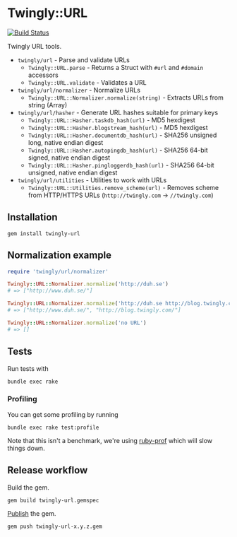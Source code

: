 # Twingly::URL

[![Build Status](https://travis-ci.org/twingly/twingly-url.svg?branch=master)](https://travis-ci.org/twingly/twingly-url)

Twingly URL tools.

* `twingly/url` - Parse and validate URLs
    * `Twingly::URL.parse` - Returns a Struct with `#url` and `#domain` accessors
    * `Twingly::URL.validate` - Validates a URL
* `twingly/url/normalizer` - Normalize URLs
    * `Twingly::URL::Normalizer.normalize(string)` - Extracts URLs from string (Array)
* `twingly/url/hasher` - Generate URL hashes suitable for primary keys
    * `Twingly::URL::Hasher.taskdb_hash(url)` - MD5 hexdigest
    * `Twingly::URL::Hasher.blogstream_hash(url)` - MD5 hexdigest
    * `Twingly::URL::Hasher.documentdb_hash(url)` - SHA256 unsigned long, native endian digest
    * `Twingly::URL::Hasher.autopingdb_hash(url)` - SHA256 64-bit signed, native endian digest
    * `Twingly::URL::Hasher.pingloggerdb_hash(url)` - SHA256 64-bit unsigned, native endian digest
* `twingly/url/utilities` - Utilities to work with URLs
    * `Twingly::URL::Utilities.remove_scheme(url)` - Removes scheme from HTTP/HTTPS URLs (`http://twingly.com` -> `//twingly.com`)

## Installation

    gem install twingly-url

## Normalization example

```ruby
require 'twingly/url/normalizer'

Twingly::URL::Normalizer.normalize('http://duh.se')
# => ["http://www.duh.se/"]

Twingly::URL::Normalizer.normalize('http://duh.se http://blog.twingly.com/')
# => ["http://www.duh.se/", "http://blog.twingly.com/"]

Twingly::URL::Normalizer.normalize('no URL')
# => []
```

## Tests

Run tests with

    bundle exec rake

### Profiling

You can get some profiling by running

    bundle exec rake test:profile

Note that this isn't a benchmark, we're using [ruby-prof] which will slow things down.

## Release workflow

Build the gem.

    gem build twingly-url.gemspec

[Publish](http://guides.rubygems.org/publishing/) the gem.

    gem push twingly-url-x.y.z.gem

[ruby-prof]: http://ruby-prof.rubyforge.org/

